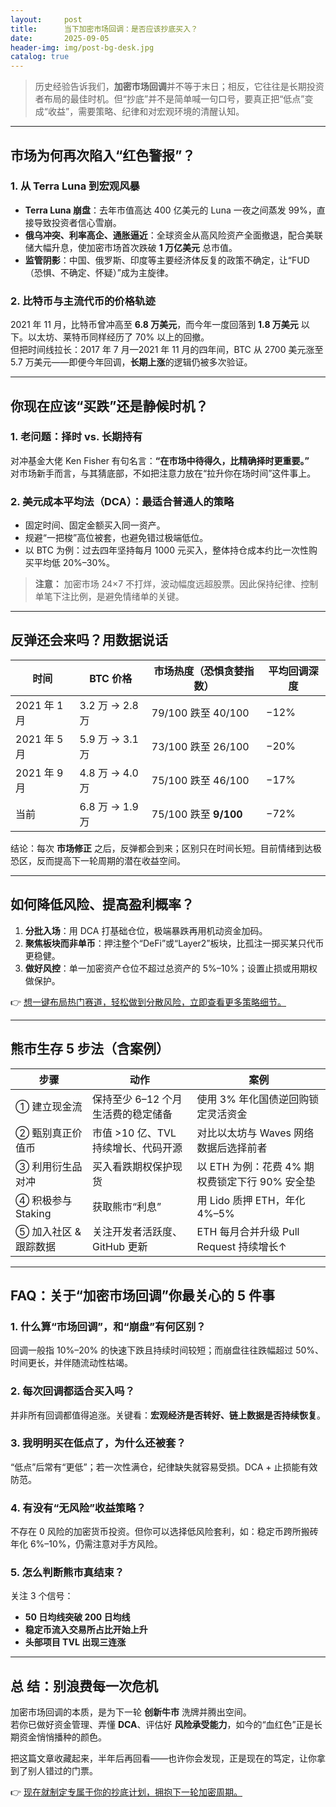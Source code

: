 ```yaml
---
layout:     post
title:      当下加密市场回调：是否应该抄底买入？
date:       2025-09-05
header-img: img/post-bg-desk.jpg
catalog: true
---
```


> 历史经验告诉我们，**加密市场回调**并不等于末日；相反，它往往是长期投资者布局的最佳时机。但“抄底”并不是简单喊一句口号，要真正把“低点”变成“收益”，需要策略、纪律和对宏观环境的清醒认知。

---

## 市场为何再次陷入“红色警报”？

### 1. 从 Terra Luna 到宏观风暴
- **Terra Luna 崩盘**：去年市值高达 400 亿美元的 Luna 一夜之间蒸发 99%，直接导致投资者信心雪崩。
- **俄乌冲突、利率高企、通胀逼近**：全球资金从高风险资产全面撤退，配合美联储大幅升息，使加密市场首次跌破 **1 万亿美元** 总市值。
- **监管阴影**：中国、俄罗斯、印度等主要经济体反复的政策不确定，让“FUD（恐惧、不确定、怀疑）”成为主旋律。

### 2. 比特币与主流代币的价格轨迹
2021 年 11 月，比特币曾冲高至 **6.8 万美元**，而今年一度回落到 **1.8 万美元** 以下。以太坊、莱特币同样经历了 70% 以上的回撤。  
但把时间线拉长：2017 年 7 月—2021 年 11 月的四年间，BTC 从 2700 美元涨至 5.7 万美元——即便今年回调，**长期上涨**的逻辑仍被多次验证。

---

## 你现在应该“买跌”还是静候时机？

### 1. 老问题：择时 vs. 长期持有
对冲基金大佬 Ken Fisher 有句名言：**“在市场中待得久，比精确择时更重要。”**  
对市场新手而言，与其猜底部，不如把注意力放在“拉升你在场时间”这件事上。

### 2. **美元成本平均法（DCA）**：最适合普通人的策略
- 固定时间、固定金额买入同一资产。
- 规避“一把梭”高位被套，也避免错过极端低位。
- 以 BTC 为例：过去四年坚持每月 1000 元买入，整体持仓成本约比一次性购买平均低 20%–30%。

> **注意：** 加密市场 24×7 不打烊，波动幅度远超股票。因此保持纪律、控制单笔下注比例，是避免情绪单的关键。

---

## 反弹还会来吗？用数据说话

| 时间     | BTC 价格 | 市场热度（恐惧贪婪指数） | 平均回调深度 |
| ---     | --- | --- | --- |
| 2021 年 1 月 | 3.2 万 → 2.8 万 | 79/100 跌至 40/100 | −12% |
| 2021 年 5 月 | 5.9 万 → 3.1 万 | 73/100 跌至 26/100 | −20% |
| 2021 年 9 月 | 4.8 万 → 4.0 万 | 75/100 跌至 46/100 | −17% |
| 当前       | 6.8 万 → 1.9 万 | 75/100 跌至 **9/100** | −72% |

结论：每次 **市场修正** 之后，反弹都会到来；区别只在时间长短。目前情绪到达极恐区，反而提高下一轮周期的潜在收益空间。

---

## 如何降低风险、提高盈利概率？

1. **分批入场**：用 DCA 打基础仓位，极端暴跌再用机动资金加码。
2. **聚焦板块而非单币**：押注整个“DeFi”或“Layer2”板块，比孤注一掷买某只代币更稳健。
3. **做好风控**：单一加密资产仓位不超过总资产的 5%–10%；设置止损或用期权做保护。

👉 [想一键布局热门赛道，轻松做到分散风险，立即查看更多策略细节。](https://okxdog.com/)

---

## 熊市生存 5 步法（含案例）

| 步骤 | 动作 | 案例 |
| --- | --- | --- |
| ① 建立现金流 | 保持至少 6–12 个月生活费的稳定储备 | 使用 3% 年化国债逆回购锁定灵活资金 |
| ② 甄别真正价值币 | 市值 >10 亿、TVL 持续增长、代码开源 | 对比以太坊与 Waves 网络数据后选择前者 |
| ③ 利用衍生品对冲 | 买入看跌期权保护现货 | 以 ETH 为例：花费 4% 期权费锁定下行 90% 安全垫 |
| ④ 积极参与 Staking | 获取熊市“利息” | 用 Lido 质押 ETH，年化 4%–5% |
| ⑤ 加入社区 & 跟踪数据 | 关注开发者活跃度、GitHub 更新 | ETH 每月合并升级 Pull Request 持续增长↑ |

---

## FAQ：关于“加密市场回调”你最关心的 5 件事

### 1. 什么算“市场回调”，和“崩盘”有何区别？  
回调一般指 10%–20% 的快速下跌且持续时间较短；而崩盘往往跌幅超过 50%、时间更长，并伴随流动性枯竭。

### 2. 每次回调都适合买入吗？  
并非所有回调都值得追涨。关键看：**宏观经济是否转好、链上数据是否持续恢复**。

### 3. 我明明买在低点了，为什么还被套？  
“低点”后常有“更低”；若一次性满仓，纪律缺失就容易受损。DCA + 止损能有效防范。

### 4. 有没有“无风险”收益策略？  
不存在 0 风险的加密货币投资。但你可以选择低风险套利，如：稳定币跨所搬砖年化 6%–10%，仍需注意对手方风险。

### 5. 怎么判断熊市真结束？  
关注 3 个信号：  
- **50 日均线突破 200 日均线**  
- **稳定币流入交易所占比开始上升**  
- **头部项目 TVL 出现三连涨**

---

## 总 结：别浪费每一次危机

加密市场回调的本质，是为下一轮 **创新牛市** 洗牌并腾出空间。  
若你已做好资金管理、弄懂 **DCA**、评估好 **风险承受能力**，如今的“血红色”正是长期资金悄悄播种的颜色。

把这篇文章收藏起来，半年后再回看——也许你会发现，正是现在的笃定，让你拿到了别人错过的门票。

👉 [现在就制定专属于你的抄底计划，拥抱下一轮加密周期。](https://okxdog.com/)